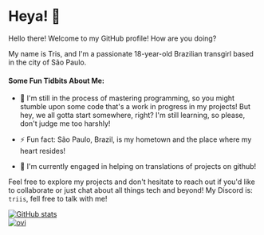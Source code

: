 <div>
    <h1>Heya! <span>👋</span></h1>
    <p>Hello there! Welcome to my GitHub profile! How are you doing?</p>
    <p>My name is Tris, and I'm a passionate 18-year-old Brazilian transgirl based in the city of São Paulo.</p>
    <h4>Some Fun Tidbits About Me:</h4>
    <ul>
        <li>
            <p>🌱 I'm still in the process of mastering programming, so you might stumble upon some code that's a work in progress in my projects! But hey, we all gotta start somewhere, right? I'm still learning, so please, don't judge me too harshly!</p>
        </li>
        <li>
            <p>⚡ Fun fact: São Paulo, Brazil, is my hometown and the place where my heart resides!</p>
        </li>
        <li>
            <p>📕 I'm currently engaged in helping on translations of projects on github!</p>
        </li>
    </ul>
    <p>Feel free to explore my projects and don't hesitate to reach out if you'd like to collaborate or just chat about all things tech and beyond! My Discord is: <code>triis</code>, fell free to talk with me!</p>
    <a href="https://github.com/Triis0007">
        <img src="https://github-readme-stats.vercel.app/api?username=Triis0007&show_icons=true&theme=tokyonight" alt="GitHub stats"> <br>
         <img src="https://github-readme-stats.vercel.app/api/top-langs?username=Triis0007&show_icons=true&locale=en&layout=compact&theme=chartreuse-dark" alt="ovi" />
    </a>
</div>
